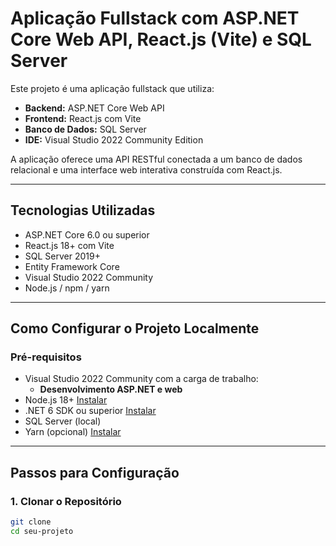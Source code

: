 ﻿# Aplicação Fullstack com ASP.NET Core Web API, React.js (Vite) e SQL Server

Este projeto é uma aplicação fullstack que utiliza:

- **Backend:** ASP.NET Core Web API
- **Frontend:** React.js com Vite
- **Banco de Dados:** SQL Server
- **IDE:** Visual Studio 2022 Community Edition

A aplicação oferece uma API RESTful conectada a um banco de dados relacional e uma interface web interativa construída com React.js.

---

## Tecnologias Utilizadas

- ASP.NET Core 6.0 ou superior
- React.js 18+ com Vite
- SQL Server 2019+
- Entity Framework Core
- Visual Studio 2022 Community
- Node.js / npm / yarn


---

## Como Configurar o Projeto Localmente

### Pré-requisitos

- Visual Studio 2022 Community com a carga de trabalho:
  - **Desenvolvimento ASP.NET e web**
- Node.js 18+ [Instalar](https://nodejs.org/)
- .NET 6 SDK ou superior [Instalar](https://dotnet.microsoft.com/download)
- SQL Server (local)
- Yarn (opcional) [Instalar](https://classic.yarnpkg.com/)

---

## Passos para Configuração

### 1. Clonar o Repositório

```bash
git clone 
cd seu-projeto
